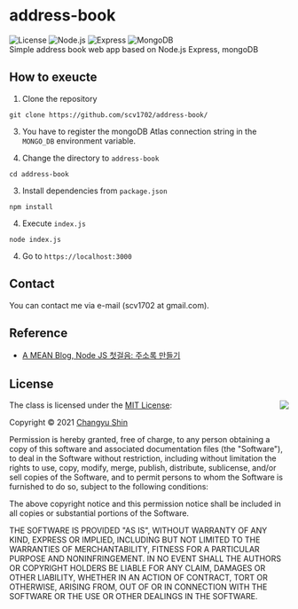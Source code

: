 # address-book
![License](https://img.shields.io/badge/Licence-MIT-blue.svg)
![Node.js](https://img.shields.io/badge/Node.js-339933.svg)
![Express](https://img.shields.io/badge/Express-000000.svg)
![MongoDB](https://img.shields.io/badge/MongoDB-47A248.svg)<br>
Simple address book web app based on Node.js Express, mongoDB

## How to exeucte
1. Clone the repository
```
git clone https://github.com/scv1702/address-book/
```

3. You have to register the mongoDB Atlas connection string in the `MONGO_DB` environment variable.

2. Change the directory to ```address-book```
```
cd address-book
```

3. Install dependencies from `package.json`
```
npm install
```

4. Execute `index.js`
```
node index.js
```

4. Go to `https://localhost:3000`

## Contact
You can contact me via e-mail (scv1702 at gmail.com).

## Reference
- [A MEAN Blog, Node JS 첫걸음: 주소록 만들기](https://www.a-mean-blog.com/ko/blog/Node-JS-%EC%B2%AB%EA%B1%B8%EC%9D%8C/%EC%A3%BC%EC%86%8C%EB%A1%9D-%EB%A7%8C%EB%93%A4%EA%B8%B0)

## License

<img align="right" src="http://opensource.org/trademarks/opensource/OSI-Approved-License-100x137.png">

The class is licensed under the [MIT License](http://opensource.org/licenses/MIT):

Copyright &copy; 2021 [Changyu Shin](http://github.com/scv1702)

Permission is hereby granted, free of charge, to any person obtaining a copy of this software and associated documentation files (the "Software"), to deal in the Software without restriction, including without limitation the rights to use, copy, modify, merge, publish, distribute, sublicense, and/or sell copies of the Software, and to permit persons to whom the Software is furnished to do so, subject to the following conditions:

The above copyright notice and this permission notice shall be included in all copies or substantial portions of the Software.

THE SOFTWARE IS PROVIDED "AS IS", WITHOUT WARRANTY OF ANY KIND, EXPRESS OR IMPLIED, INCLUDING BUT NOT LIMITED TO THE WARRANTIES OF MERCHANTABILITY, FITNESS FOR A PARTICULAR PURPOSE AND NONINFRINGEMENT. IN NO EVENT SHALL THE AUTHORS OR COPYRIGHT HOLDERS BE LIABLE FOR ANY CLAIM, DAMAGES OR OTHER LIABILITY, WHETHER IN AN ACTION OF CONTRACT, TORT OR OTHERWISE, ARISING FROM, OUT OF OR IN CONNECTION WITH THE SOFTWARE OR THE USE OR OTHER DEALINGS IN THE SOFTWARE.
